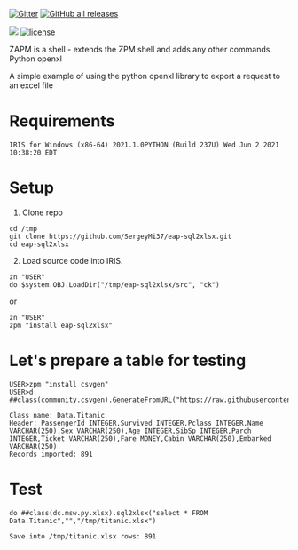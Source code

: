 [![Gitter](https://img.shields.io/badge/Available%20on-Intersystems%20Open%20Exchange-00b2a9.svg)](https://openexchange.intersystems.com/package/eap-sql2xlsx)
[![GitHub all releases](https://img.shields.io/badge/Available%20on-GitHub-black)](https://github.com/SergeyMi37/eap-sql2xlsx)

[![](https://img.shields.io/badge/InterSystems-IRIS-blue.svg)](https://www.intersystems.com/products/intersystems-iris/)
[![license](https://img.shields.io/badge/License-MIT-yellow.svg)](https://opensource.org/licenses/MIT)

ZAPM is a shell - extends the ZPM shell and adds any other commands.
Python openxl

A simple example of using the python openxl library to export a request to an excel file

# Requirements
`IRIS for Windows (x86-64) 2021.1.0PYTHON (Build 237U) Wed Jun 2 2021 10:38:20 EDT`

# Setup
1. Clone repo
```
cd /tmp
git clone https://github.com/SergeyMi37/eap-sql2xlsx.git
cd eap-sql2xlsx
```

2. Load source code into IRIS.
```
zn "USER"
do $system.OBJ.LoadDir("/tmp/eap-sql2xlsx/src", "ck")
```

or
```
zn "USER"
zpm "install eap-sql2xlsx"
```

# Let's prepare a table for testing
```
USER>zpm "install csvgen"
USER>d ##class(community.csvgen).GenerateFromURL("https://raw.githubusercontent.com/datasciencedojo/datasets/master/titanic.csv",",","Data.Titanic")

Class name: Data.Titanic
Header: PassengerId INTEGER,Survived INTEGER,Pclass INTEGER,Name VARCHAR(250),Sex VARCHAR(250),Age INTEGER,SibSp INTEGER,Parch INTEGER,Ticket VARCHAR(250),Fare MONEY,Cabin VARCHAR(250),Embarked VARCHAR(250)
Records imported: 891
```
# Test
```
do ##class(dc.msw.py.xlsx).sql2xlsx("select * FROM Data.Titanic","","/tmp/titanic.xlsx")
 
Save into /tmp/titanic.xlsx rows: 891
```
